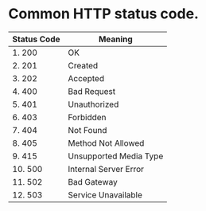 # Common HTTP status code.


| Status Code | Meaning               |
| ----------- | --------------------- |
| 1. 200      | OK                    |
| 2. 201      | Created               |
| 3. 202      | Accepted              |
| 4. 400      | Bad Request           |
| 5. 401      | Unauthorized          |
| 6. 403      | Forbidden             |
| 7. 404      | Not Found             |
| 8. 405      | Method Not Allowed    |
| 9. 415      | Unsupported Media Type|
| 10. 500     | Internal Server Error |
| 11. 502     | Bad Gateway           |
| 12. 503     | Service Unavailable   |